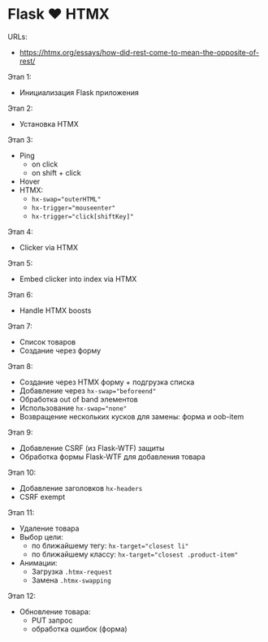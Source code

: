 # Flask ❤️ HTMX

URLs:
- https://htmx.org/essays/how-did-rest-come-to-mean-the-opposite-of-rest/


Этап 1:
- Инициализация Flask приложения

Этап 2:
- Установка HTMX

Этап 3:
- Ping
  - on click
  - on shift + click
- Hover
- HTMX:
  - `hx-swap="outerHTML"`
  - `hx-trigger="mouseenter"`
  - `hx-trigger="click[shiftKey]"`

Этап 4:
- Clicker via HTMX

Этап 5:
- Embed clicker into index via HTMX

Этап 6:
- Handle HTMX boosts

Этап 7:
- Список товаров
- Создание через форму

Этап 8:
- Создание через HTMX форму + подгрузка списка
- Добавление через `hx-swap="beforeend"`
- Обработка out of band элементов
- Использование `hx-swap="none"`
- Возвращение нескольких кусков для замены: форма и oob-item

Этап 9:
- Добавление CSRF (из Flask-WTF) защиты
- Обработка формы Flask-WTF для добавления товара

Этап 10:
- Добавление заголовков `hx-headers`
- CSRF exempt

Этап 11:
- Удаление товара
- Выбор цели:
  - по ближайшему тегу: `hx-target="closest li"`
  - по ближайшему классу: `hx-target="closest .product-item"`
- Анимации:
  - Загрузка `.htmx-request`
  - Замена `.htmx-swapping`

Этап 12:
- Обновление товара:
  - PUT запрос
  - обработка ошибок (форма)
